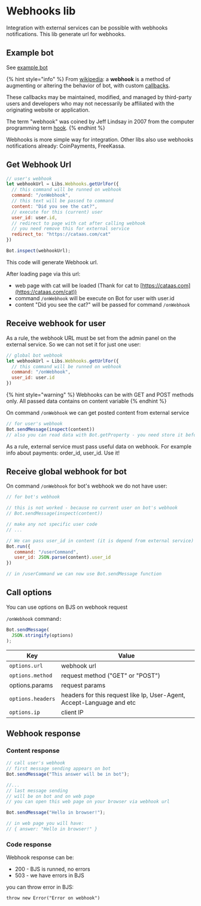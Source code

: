 # Webhooks lib

Integration with external services can be possible with webhooks notifications. This lib generate url for webhooks.

## Example bot

See [example bot](https://t.me/BBWebhookBot)

{% hint style="info" %}
From [wikipedia](https://en.wikipedia.org/wiki/Webhook): a **webhook** is a method of augmenting or altering the behavior of bot, with custom [callbacks](https://en.wikipedia.org/wiki/Callback\_\(computer\_programming\)).

These callbacks may be maintained, modified, and managed by third-party users and developers who may not necessarily be affiliated with the originating website or application.

&#x20;The term "webhook" was coined by Jeff Lindsay in 2007 from the computer programming term [hook](https://en.wikipedia.org/wiki/Hooking).
{% endhint %}

Webhooks is more simple way for integration. Other libs also use webhooks notifications already: CoinPayments, FreeKassa.

## Get Webhook Url

```javascript
// user's webhook
let webhookUrl = Libs.Webhooks.getUrlFor({
  // this command will be runned on webhook
  command: "/onWebhook",
  // this text will be passed to command
  content: "Did you see the cat?",
  // execute for this (current) user
  user_id: user.id,
  // redirect to page with cat after calling webhook
  // you need remove this for external service
  redirect_to: "https://cataas.com/cat"
})

Bot.inspect(webhookUrl);
```

This code will generate Webhook url.&#x20;

After loading page via this url:

* web page with cat will be loaded (Thank for cat to [https://cataas.com](https://cataas.com/cat))
* command `/onWebhook` will be execute on Bot for user with user.id
* content "Did you see the cat?" will be passed for command `/onWebhook`

### &#x20;

## Receive webhook for user

As a rule, the webhook URL must be set from the admin panel on the external service. So we can not set it for just one user:&#x20;

```javascript
// global bot webhook
let webhookUrl = Libs.Webhooks.getUrlFor({
  // this command will be runned on webhook
  command: "/onWebhook",
  user_id: user.id
})
```

{% hint style="warning" %}
Webhooks can be with GET and POST methods only. All passed data contains on content variable
{% endhint %}

On command `/onWebhook` we can get posted content from external service

```javascript
// for user's webhook
Bot.sendMessage(inspect(content))
// also you can read data with Bot.getProperty - you need store it before
```

As a rule, external service must pass useful data on webhook. For example info about payments: order\_id, user\_id. Use it!



## Receive global webhook for bot

On command `/onWebhook` for bot's webhook we do not have user:

```javascript
// for bot's webhook

// this is not worked - because no current user on bot's webhook
// Bot.sendMessage(inspect(content))

// make any not specific user code
// ...

// We can pass user_id in content (it is depend from external service)
Bot.run({
   command: "/userCommand",
   user_id: JSON.parse(content).user_id
})

// in /userCommand we can now use Bot.sendMessage function

```

## Call options

You can use options on BJS on webhook request

`/onWebhook` command`:`

```javascript
Bot.sendMessage(
  JSON.stringify(options)
);
```

| Key               | Value                                                                  |
| ----------------- | ---------------------------------------------------------------------- |
| `options.url`     | webhook url                                                            |
| `options.method`  | request method ("GET" or "POST")                                       |
| options.params    | request params                                                         |
| `options.headers` | headers for this request like Ip,  User-Agent, Accept-Language and etc |
| `options.ip`      | client IP                                                              |



## Webhook response

### Content response

```javascript
// call user's webhook
// first message sending appears on bot
Bot.sendMessage("This answer will be in bot");

//...
// last message sending
// will be on bot and on web page
// you can open this web page on your browser via webhook url

Bot.sendMessage("Hello in browser!");

// in web page you will have:
// { answer: "Hello in browser!" }
```



### Code response

Webhook response can be:

* 200 - BJS is runned, no errors
* 503 - we have errors in BJS

you can throw error in BJS:

`throw new Error("Error on webhook")`


